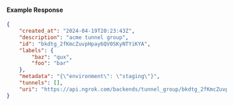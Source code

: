 <!-- Code generated for API Clients. DO NOT EDIT. -->

#### Example Response

```json
{
	"created_at": "2024-04-19T20:23:43Z",
	"description": "acme tunnel group",
	"id": "bkdtg_2fKmcZuvpHpay6QV0SKyNTYiKYA",
	"labels": {
		"baz": "qux",
		"foo": "bar"
	},
	"metadata": "{\"environment\": \"staging\"}",
	"tunnels": [],
	"uri": "https://api.ngrok.com/backends/tunnel_group/bkdtg_2fKmcZuvpHpay6QV0SKyNTYiKYA"
}
```
